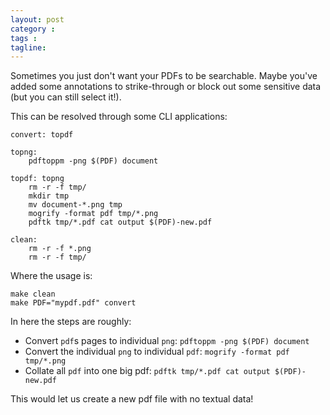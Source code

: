 ```yaml
---
layout: post
category : 
tags : 
tagline: 
---
```


Sometimes you just don't want your PDFs to be searchable. Maybe you've added some annotations to strike-through or block out some sensitive data (but you can still select it!). 

This can be resolved through  some CLI applications:

```
convert: topdf

topng:
	pdftoppm -png $(PDF) document

topdf: topng
	rm -r -f tmp/
	mkdir tmp
	mv document-*.png tmp
	mogrify -format pdf tmp/*.png
	pdftk tmp/*.pdf cat output $(PDF)-new.pdf

clean:
	rm -r -f *.png
	rm -r -f tmp/
```

Where the usage is:

```
make clean
make PDF="mypdf.pdf" convert
```

In here the steps are roughly:

*  Convert `pdf`s pages to individual `png`: `pdftoppm -png $(PDF) document`
*  Convert the individual `png` to individual `pdf`: `mogrify -format pdf tmp/*.png`
*  Collate all `pdf` into one big pdf: `pdftk tmp/*.pdf cat output $(PDF)-new.pdf`

This would let us create a new pdf file with no textual data!